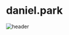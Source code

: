 # daniel.park

![header](https://capsule-render.vercel.app/api?type=Rounded&color=auto&height=300&section=header&text=Welome%20to%20%Daniel%20Git&fontSize=60)
